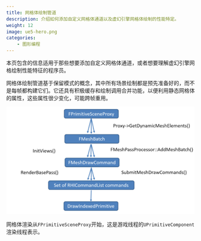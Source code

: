 ```yaml
---
title: 网格体绘制管道
description: 介绍如何添加自定义网格体通道以及虚幻引擎网格体绘制的性能特定。
weight: 12
image: ue5-hero.png
categories:
    - 图形编程
---
```

本页包含的信息适用于那些想要添加自定义网格体通道，或者想要理解虚幻引擎网格绘制性能特征的程序员。

网格体绘制管道基于保留模式的概念，其中所有场景绘制都是预先准备好的，而不是每帧都构建它们。它还具有积极缓存和绘制调用合并功能，以便利用静态网格体的属性，这些属性很少变化，可能跨帧重用。

![](meshpipelineoverview_1.png)

网格体渲染从`FPrimitiveSceneProxy`开始，这是游戏线程的`UPrimitiveComponent`渲染线程表示。